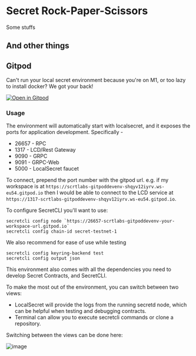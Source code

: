 # Secret Rock-Paper-Scissors

Some stuffs

## And other things

## Gitpod

Can't run your local secret environment because you're on M1, or too lazy to install docker? We got your back!

[![Open in Gitpod](https://gitpod.io/button/open-in-gitpod.svg)](https://gitpod.io/#https://github.com/scrtlabs/GitpodLocalSecret)

### Usage

The environment will automatically start with localsecret, and it exposes the ports for application development.
Specifically -

* 26657 - RPC
* 1317 - LCD/Rest Gateway
* 9090 - GRPC
* 9091 - GRPC-Web
* 5000 - LocalSecret faucet

To connect, prepend the port number with the gitpod url. e.g. if my workspace is at `https://scrtlabs-gitpoddevenv-shqyv12iyrv.ws-eu54.gitpod.io` then I would be able
to connect to the LCD service at `https://1317-scrtlabs-gitpoddevenv-shqyv12iyrv.ws-eu54.gitpod.io`.

To configure SecretCLI you'll want to use:
```
secretcli config node `https://26657-scrtlabs-gitpoddevenv-your-workspace-url.gitpod.io`
secretcli config chain-id secret-testnet-1
```

We also recommend for ease of use while testing
```
secretcli config keyring-backend test
secretcli config output json
```

This environment also comes with all the dependencies you need to develop Secret Contracts, and SecretCLI.

To make the most out of the environment, you can switch between two views:

* LocalSecret will provide the logs from the running secretd node, which can be helpful when testing and debugging contracts.
* Terminal can allow you to execute secretcli commands or clone a repository.

Switching between the views can be done here:

![image](https://user-images.githubusercontent.com/16579705/182580806-f43563ed-ab36-4403-89b3-435d7e7fc4da.png)